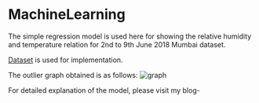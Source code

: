 # MachineLearning
The simple regression model is used here for showing the relative humidity and temperature relation for 2nd to 9th June 2018 Mumbai dataset.

 [Dataset](https://www.meteoblue.com/en/weather/archive/export/mumbai_india_1275339?daterange=2018-06-02+to+2018-06-09&params=&params%5B%5D=11%3B2+m+above+gnd&params%5B%5D=52%3B2+m+above+gnd&params%5B%5D=661%3Bsfc&params%5B%5D=32%3B10+m+above+gnd%3B31%3B10+m+above+gnd&utc_offset=5.5&aggregation=hourly&temperatureunit=CELSIUS&windspeedunit=KILOMETER_PER_HOUR
) is used for implementation.

The outlier graph obtained is as follows:
![graph](https://user-images.githubusercontent.com/32769743/41354786-7b93c986-6f3d-11e8-97d4-d38bc67393dc.png)

For detailed explanation of the model, please visit my blog-[]()

